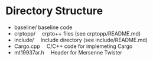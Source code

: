 # Directory Structure
* baseline/ baseline code 
* crptopp/  crpto++ files (see crptopp/README.md)
* include/  Include directory (see include/README.md)
* Cargo.cpp  C/C++ code for implemeting Cargo
* mt19937ar.h  Header for Mersenne Twister
